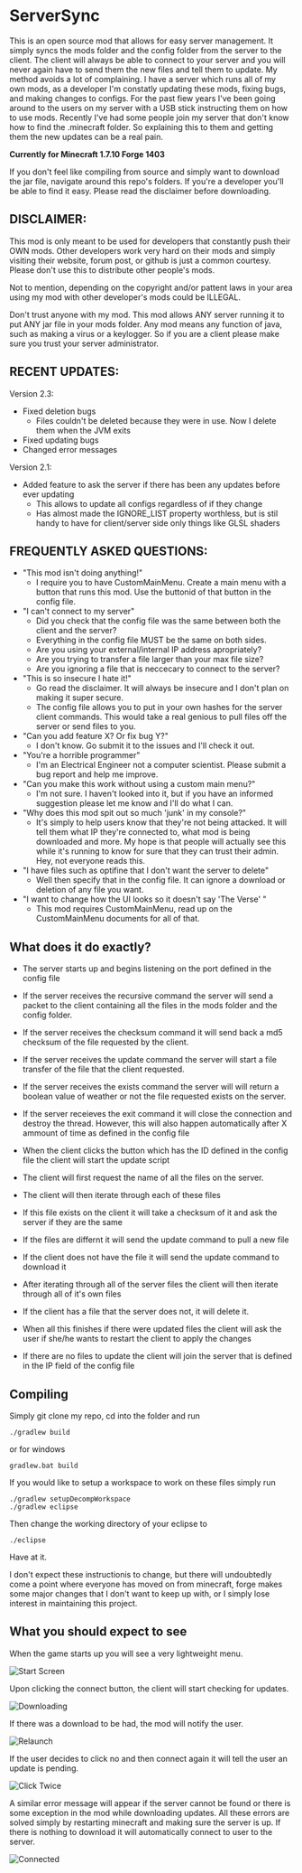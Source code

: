 ServerSync
=========

This is an open source mod that allows for easy server management. It simply syncs the mods folder and the config folder from the server to the client. The client will always be able to connect to your server and you will never again have to send them the new files and tell them to update. My method avoids a lot of complaining. I have a server which runs all of my own mods, as a developer I'm constatly updating these mods, fixing bugs, and making changes to configs. For the past fiew years I've been going around to the users on my server with a USB stick instructing them on how to use mods. Recently I've had some people join my server that don't know how to find the .minecraft folder. So explaining this to them and getting them the new updates can be a real pain.

**Currently for Minecraft 1.7.10 Forge 1403**

If you don't feel like compiling from source and simply want to download the jar file, navigate around this repo's folders. If you're a developer you'll be able to find it easy. Please read the disclaimer before downloading.

DISCLAIMER:
-----------

This mod is only meant to be used for developers that constantly push their OWN mods. Other developers work very hard on their mods and simply visiting their website, forum post, or github is just a common courtesy. Please don't use this to distribute other people's mods.

Not to mention, depending on the copyright and/or pattent laws in your area using my mod with other developer's mods could be ILLEGAL.

Don't trust anyone with my mod. This mod allows ANY server running it to put ANY jar file in your mods folder. Any mod means any function of java, such as making a virus or a keylogger. So if you are a client please make sure you trust your server administrator.


RECENT UPDATES:
-----------
Version 2.3:
* Fixed deletion bugs
  * Files couldn't be deleted because they were in use. Now I delete them when the JVM exits
* Fixed updating bugs
* Changed error messages


Version 2.1:
* Added feature to ask the server if there has been any updates before ever updating
  * This allows to update all configs regardless of if they change
  * Has almost made the IGNORE_LIST property worthless, but is stil handy to have for client/server side only things like GLSL shaders


FREQUENTLY ASKED QUESTIONS:
-----------
* "This mod isn't doing anything!"
  * I require you to have CustomMainMenu. Create a main menu with a button that runs this mod. Use the buttonid of that button in the config file.
* "I can't connect to my server"
  * Did you check that the config file was the same between both the client and the server?
  * Everything in the config file MUST be the same on both sides.
  * Are you using your external/internal IP address apropriately?
  * Are you trying to transfer a file larger than your max file size?
  * Are you ignoring a file that is neccecary to connect to the server?
* "This is so insecure I hate it!"
  * Go read the disclaimer. It will always be insecure and I don't plan on making it super secure.
  * The config file allows you to put in your own hashes for the server client commands. This would take a real genious to pull files off the server or send files to you.
* "Can you add feature X? Or fix bug Y?"
  * I don't know. Go submit it to the issues and I'll check it out.
* "You're a horrible programmer"
  * I'm an Electrical Engineer not a computer scientist. Please submit a bug report and help me improve.
* "Can you make this work without using a custom main menu?"
  * I'm not sure. I haven't looked into it, but if you have an informed suggestion please let me know and I'll do what I can.
* "Why does this mod spit out so much 'junk' in my console?"
  * It's simply to help users know that they're not being attacked. It will tell them what IP they're connected to, what mod is being downloaded and more. My hope is that people will actually see this while it's running to know for sure that they can trust their admin. Hey, not everyone reads this.
* "I have files such as optifine that I don't want the server to delete"
  * Well then specify that in the config file. It can ignore a download or deletion of any file you want.
* "I want to change how the UI looks so it doesn't say 'The Verse' "
  * This mod requires CustomMainMenu, read up on the CustomMainMenu documents for all of that.

What does it do exactly?
-----------

* The server starts up and begins listening on the port defined in the config file
* If the server receives the recursive command the server will send a packet to the client containing all the files in the mods folder and the config folder.
* If the server receives the checksum command it will send back a md5 checksum of the file requested by the client.
* If the server receives the update command the server will start a file transfer of the file that the client requested.
* If the server receives the exists command the server will will return a boolean value of weather or not the file requested exists on the server.
* If the server receieves the exit command it will close the connection and destroy the thread. However, this will also happen automatically after X ammount of time as defined in the config file
 
* When the client clicks the button which has the ID defined in the config file the client will start the update script
* The client will first request the name of all the files on the server.
* The client will then iterate through each of these files
* If this file exists on the client it will take a checksum of it and ask the server if they are the same
* If the files are differnt it will send the update command to pull a new file
* If the client does not have the file it will send the update command to download it
* After iterating through all of the server files the client will then iterate through all of it's own files
* If the client has a file that the server does not, it will delete it.
* When all this finishes if there were updated files the client will ask the user if she/he wants to restart the client to apply the changes
* If there are no files to update the client will join the server that is defined in the IP field of the config file

Compiling
--------------

Simply git clone my repo, cd into the folder and run 
```
./gradlew build
```
or for windows
```
gradlew.bat build
```

If you would like to setup a workspace to work on these files simply run
```
./gradlew setupDecompWorkspace
./gradlew eclipse
```

Then change the working directory of your eclipse to 
```
./eclipse
```

Have at it.

I don't expect these instructionis to change, but there will undoubtedly come a point where everyone has moved on from minecraft, forge makes some major changes that I don't want to keep up with, or I simply lose interest in maintaining this project.

What you should expect to see
--------------

When the game starts up you will see a very lightweight menu.

![Start Screen](/previewImages/startScreen.bmp)

Upon clicking the connect button, the client will start checking for updates.

![Downloading](/previewImages/downloading.bmp)

If there was a download to be had, the mod will notify the user.

![Relaunch](/previewImages/relaunch.bmp)

If the user decides to click no and then connect again it will tell the user an update is pending.

![Click Twice](/previewImages/clickTwice.bmp)

A similar error message will appear if the server cannot be found or there is some exception in the mod while downloading updates. All these errors are solved simply by restarting minecraft and making sure the server is up. If there is nothing to download it will automatically connect to user to the server.

![Connected](/previewImages/connected.bmp)
